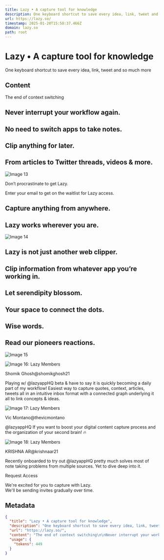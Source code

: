 ```yaml
---
title: Lazy • A capture tool for knowledge
description: One keyboard shortcut to save every idea, link, tweet and so much more
url: https://lazy.so/
timestamp: 2025-01-20T15:58:37.466Z
domain: lazy.so
path: root
---
```


# Lazy • A capture tool for knowledge


One keyboard shortcut to save every idea, link, tweet and so much more


## Content

The end of context switching

Never interrupt your workflow again.
------------------------------------

No need to switch apps to take notes.
-------------------------------------

Clip anything for later.
------------------------

From articles to Twitter threads, videos & more.
------------------------------------------------

![Image 13](https://lazy.so/_next/static/media/grain-bkg.9847ba03.png)

Don’t procrastinate to get Lazy.

Enter your email to get on the waitlist for Lazy access.

Capture anything from anywhere.
-------------------------------

Lazy works wherever you are.
----------------------------

![Image 14](https://lazy.so/_next/static/media/logo.c8a73473.png)

Lazy is not just another web clipper.
-------------------------------------

Clip information from whatever app you’re working in.
-----------------------------------------------------

Let serendipity blossom.
------------------------

Your space to connect the dots.
-------------------------------

Wise words.
-----------

Read our pioneers reactions.
----------------------------

![Image 15](https://lazy.so/_next/static/media/bkg.289753ee.png)

![Image 16: Lazy Members](https://lazy.so/_next/static/media/profil-1.5153119a.png)

Shomik Ghosh@shomikghosh21

Playing w/ @lazyappHQ beta & have to say it is quickly becoming a daily part of my workflow! Easiest way to capture quotes, context, articles, tweets all in an intuitive inbox format with a connected graph underlying it all to link concepts & ideas.

![Image 17: Lazy Members](https://lazy.so/_next/static/media/profil-vic.d0b5a265.png)

Vic Montano@thevicmontano

@lazyappHQ If you want to boost your digital content capture process and the organization of your second brain! 🔥

![Image 18: Lazy Members](https://lazy.so/_next/static/media/profil-krishna.24f046ad.png)

KRISHNA AR@krishnaar21

Recently onboarded to try out @lazyappHQ pretty much solves most of note taking problems from multiple sources. Yet to dive deep into it.

Request Access

We're excited for you to capture with Lazy.  
We'll be sending invites gradually over time.

## Metadata

```json
{
  "title": "Lazy • A capture tool for knowledge",
  "description": "One keyboard shortcut to save every idea, link, tweet and so much more",
  "url": "https://lazy.so/",
  "content": "The end of context switching\n\nNever interrupt your workflow again.\n------------------------------------\n\nNo need to switch apps to take notes.\n-------------------------------------\n\nClip anything for later.\n------------------------\n\nFrom articles to Twitter threads, videos & more.\n------------------------------------------------\n\n![Image 13](https://lazy.so/_next/static/media/grain-bkg.9847ba03.png)\n\nDon’t procrastinate to get Lazy.\n\nEnter your email to get on the waitlist for Lazy access.\n\nCapture anything from anywhere.\n-------------------------------\n\nLazy works wherever you are.\n----------------------------\n\n![Image 14](https://lazy.so/_next/static/media/logo.c8a73473.png)\n\nLazy is not just another web clipper.\n-------------------------------------\n\nClip information from whatever app you’re working in.\n-----------------------------------------------------\n\nLet serendipity blossom.\n------------------------\n\nYour space to connect the dots.\n-------------------------------\n\nWise words.\n-----------\n\nRead our pioneers reactions.\n----------------------------\n\n![Image 15](https://lazy.so/_next/static/media/bkg.289753ee.png)\n\n![Image 16: Lazy Members](https://lazy.so/_next/static/media/profil-1.5153119a.png)\n\nShomik Ghosh@shomikghosh21\n\nPlaying w/ @lazyappHQ beta & have to say it is quickly becoming a daily part of my workflow! Easiest way to capture quotes, context, articles, tweets all in an intuitive inbox format with a connected graph underlying it all to link concepts & ideas.\n\n![Image 17: Lazy Members](https://lazy.so/_next/static/media/profil-vic.d0b5a265.png)\n\nVic Montano@thevicmontano\n\n@lazyappHQ If you want to boost your digital content capture process and the organization of your second brain! 🔥\n\n![Image 18: Lazy Members](https://lazy.so/_next/static/media/profil-krishna.24f046ad.png)\n\nKRISHNA AR@krishnaar21\n\nRecently onboarded to try out @lazyappHQ pretty much solves most of note taking problems from multiple sources. Yet to dive deep into it.\n\nRequest Access\n\nWe're excited for you to capture with Lazy.  \nWe'll be sending invites gradually over time.",
  "usage": {
    "tokens": 449
  }
}
```
